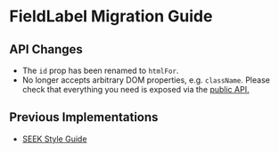# FieldLabel Migration Guide

## API Changes

- The `id` prop has been renamed to `htmlFor`.
- No longer accepts arbitrary DOM properties, e.g. `className`. Please check that everything you need is exposed via the [public API.](https://seek-oss.github.io/braid-design-system/components/FieldLabel)

## Previous Implementations

- [SEEK Style Guide](https://seek-oss.github.io/seek-style-guide/field-label)
